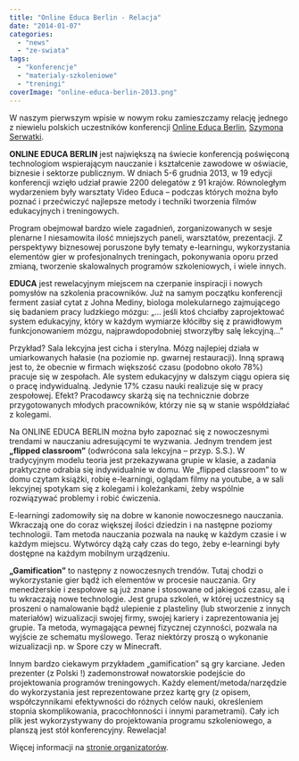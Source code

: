 ```yaml
---
title: "Online Educa Berlin - Relacja"
date: "2014-01-07"
categories:
  - "news"
  - "ze-swiata"
tags:
  - "konferencje"
  - "materialy-szkoleniowe"
  - "treningi"
coverImage: "online-educa-berlin-2013.png"
---
```


W naszym pierwszym wpisie w nowym roku zamieszczamy relację jednego z niewielu polskich uczestników konferencji [Online Educa Berlin](http://www.online-educa.com/), [Szymona Serwatki](http://pl.linkedin.com/in/szymonserwatka/).

**ONLINE EDUCA BERLIN** jest największą na świecie konferencją poświęconą technologiom wspierającym nauczanie i kształcenie zawodowe w oświacie, biznesie i sektorze publicznym. W dniach 5-6 grudnia 2013, w 19 edycji konferencji wzięło udział prawie 2200 delegatów z 91 krajów. Równoległym wydarzeniem były warsztaty Video Educa – podczas których można było poznać i przećwiczyć najlepsze metody i techniki tworzenia filmów edukacyjnych i treningowych.

Program obejmował bardzo wiele zagadnień, zorganizowanych w sesje plenarne I niesamowita ilość mniejszych paneli, warsztatów, prezentacji. Z perspektywy biznesowej poruszone były tematy e-learningu, wykorzystania elementów gier w profesjonalnych treningach, pokonywania oporu przed zmianą, tworzenie skalowalnych programów szkoleniowych, i wiele innych.

**EDUCA** jest rewelacyjnym miejscem na czerpanie inspiracji i nowych pomysłów na szkolenia pracowników. Już na samym początku konferencji ferment zasiał cytat z Johna Mediny, biologa molekularnego zajmującego się badaniem pracy ludzkiego mózgu: „… jeśli ktoś chciałby zaprojektować system edukacyjny, który w każdym wymiarze kłóciłby się z prawidłowym funkcjonowaniem mózgu, najprawdopodobniej stworzyłby salę lekcyjną...”

Przykład? Sala lekcyjna jest cicha i sterylna. Mózg najlepiej działa w umiarkowanych hałasie (na poziomie np. gwarnej restauracji). Inną sprawą jest to, że obecnie w firmach większość czasu (podobno około 78%) pracuje się w zespołach. Ale system edukacyjny w dalszym ciągu opiera się o pracę indywidualną. Jedynie 17% czasu nauki realizuje się w pracy zespołowej. Efekt? Pracodawcy skarżą się na technicznie dobrze przygotowanych młodych pracowników, którzy nie są w stanie współdziałać z kolegami.

Na ONLINE EDUCA BERLIN można było zapoznać się z nowoczesnymi trendami w nauczaniu adresującymi te wyzwania. Jednym trendem jest **„flipped classroom”** (odwrócona sala lekcyjna – przyp. S.S.). W tradycyjnym modelu teoria jest przekazywana grupie w klasie, a zadania praktyczne odrabia się indywidualnie w domu. We „flipped classroom” to w domu czytam książki, robię e-learningi, oglądam filmy na youtube, a w sali lekcyjnej spotykam się z kolegami i koleżankami, żeby wspólnie rozwiązywać problemy i robić ćwiczenia.

E-learningi zadomowiły się na dobre w kanonie nowoczesnego nauczania. Wkraczają one do coraz większej ilości dziedzin i na następne poziomy technologii. Tam metoda nauczania pozwala na naukę w każdym czasie i w każdym miejscu. Wytwórcy dążą cały czas do tego, żeby e-learningi były dostępne na każdym mobilnym urządzeniu.

**„Gamification”** to następny z nowoczesnych trendów. Tutaj chodzi o wykorzystanie gier bądź ich elementów w procesie nauczania. Gry menedżerskie i zespołowe są już znane i stosowane od jakiegoś czasu, ale i tu wkraczają nowe technologie. Jest grupa szkoleń, w której uczestnicy są proszeni o namalowanie bądź ulepienie z plasteliny (lub stworzenie z innych materiałów) wizualizacji swojej firmy, swojej kariery i zaprezentowania jej grupie. Ta metoda, wymagająca pewnej fizycznej czynności, pozwala na wyjście ze schematu myślowego. Teraz niektórzy proszą o wykonanie wizualizacji np. w Spore czy w Minecraft.

Innym bardzo ciekawym przykładem „gamification” są gry karciane. Jeden prezenter (z Polski !) zademonstrował nowatorskie podejście do projektowania programów treningowych. Każdy element/metoda/narzędzie do wykorzystania jest reprezentowane przez kartę gry (z opisem, współczynnikami efektywności do różnych celów nauki, określeniem stopnia skomplikowania, pracochłonności i innymi parametrami). Cały ich plik jest wykorzystywany do projektowania programu szkoleniowego, a planszą jest stół konferencyjny. Rewelacja!

Więcej informacji na [stronie organizatorów](http://www.online-educa.com/).
